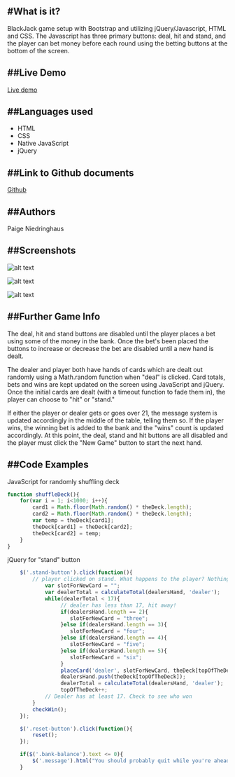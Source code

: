 #What is it?
-------
BlackJack game setup with Bootstrap and utilizing jQuery/Javascript, HTML and CSS. The Javascript has three primary buttons: deal, hit and stand, and the player can bet money before each round using the betting buttons at the bottom of the screen. 

##Live Demo
---
[Live demo](http://paigeniedringhaus.com/blackjack/)

##Languages used
-------
  * HTML
  * CSS
  * Native JavaScript
  * jQuery

##Link to Github documents
-------
[Github](https://github.com/paigen11/blackjack.git)

##Authors
-------
Paige Niedringhaus

##Screenshots
--------
![alt text](https://github.com/paigen11/blackjack/blob/master/screenshots/blackjack-shot1.png "blackjack-shot1.png")

![alt text](https://github.com/paigen11/blackjack/blob/master/screenshots/blackjack-shot2.png "blackjack-shot2.png")

![alt text](https://github.com/paigen11/blackjack/blob/master/screenshots/blackjack-shot3.png "blackjack-shot3.png")

##Further Game Info
--------
The deal, hit and stand buttons are disabled until the player places a bet using some of the money in the bank. Once the bet's been placed the buttons to increase or decrease the bet are disabled until a new hand is dealt.

The dealer and player both have hands of cards which are dealt out randomly using a Math.random function when "deal" is clicked. Card totals, bets and wins are kept updated on the screen using JavaScript and jQuery. Once the initial cards are dealt (with a timeout function to fade them in), the player can choose to "hit" or "stand."

If either the player or dealer gets or goes over 21, the message system is updated accordingly in the middle of the table, telling them so. If the player wins, the winning bet is added to the bank and the "wins" count is updated accordingly. At this point, the deal, stand and hit buttons are all disabled and the player must click the "New Game" button to start the next hand.

##Code Examples
--------
JavaScript for randomly shuffling deck
```javascript
function shuffleDeck(){
	for(var i = 1; i<1000; i++){
		card1 = Math.floor(Math.random() * theDeck.length);
		card2 = Math.floor(Math.random() * theDeck.length);
		var temp = theDeck[card1];
		theDeck[card1] = theDeck[card2];
		theDeck[card2] = temp;
	}
}
```

jQuery for "stand" button
```javascript
	$('.stand-button').click(function(){
		// player clicked on stand. What happens to the player? Nothing.
			var slotForNewCard = "";
			var dealerTotal = calculateTotal(dealersHand, 'dealer');
			while(dealerTotal < 17){
				 // dealer has less than 17, hit away!
				 if(dealersHand.length == 2){
				 	slotForNewCard = "three";
				 }else if(dealersHand.length == 3){
				 	slotForNewCard = "four";
				 }else if(dealersHand.length == 4){
				 	slotForNewCard = "five";
				 }else if(dealersHand.length == 5){
				 	slotForNewCard = "six";
				 }
				 placeCard('dealer', slotForNewCard, theDeck[topOfTheDeck]);
				 dealersHand.push(theDeck[topOfTheDeck]);
				 dealerTotal = calculateTotal(dealersHand, 'dealer');
				 topOfTheDeck++;
			// Dealer has at least 17. Check to see who won
		}
		checkWin();		
	});

	$('.reset-button').click(function(){
		reset();
	});

	if($('.bank-balance').text <= 0){
		$('.message').html("You should probably quit while you're ahead. The house always wins in the end.")
	}
```

